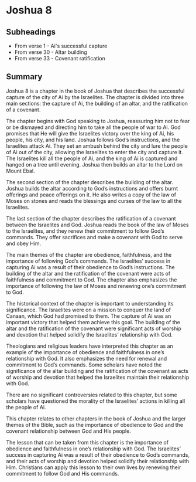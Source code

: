 # Joshua 8

## Subheadings

* From verse 1 - Ai's successful capture
* From verse 30 - Altar building
* From verse 33 - Covenant ratification

## Summary

Joshua 8 is a chapter in the book of Joshua that describes the successful capture of the city of Ai by the Israelites. The chapter is divided into three main sections: the capture of Ai, the building of an altar, and the ratification of a covenant.

The chapter begins with God speaking to Joshua, reassuring him not to fear or be dismayed and directing him to take all the people of war to Ai. God promises that He will give the Israelites victory over the king of Ai, his people, his city, and his land. Joshua follows God’s instructions, and the Israelites attack Ai. They set an ambush behind the city and lure the people of Ai out of the city, allowing the Israelites to enter the city and capture it. The Israelites kill all the people of Ai, and the king of Ai is captured and hanged on a tree until evening. Joshua then builds an altar to the Lord on Mount Ebal.

The second section of the chapter describes the building of the altar. Joshua builds the altar according to God’s instructions and offers burnt offerings and peace offerings on it. He also writes a copy of the law of Moses on stones and reads the blessings and curses of the law to all the Israelites.

The last section of the chapter describes the ratification of a covenant between the Israelites and God. Joshua reads the book of the law of Moses to the Israelites, and they renew their commitment to follow God’s commands. They offer sacrifices and make a covenant with God to serve and obey Him.

The main themes of the chapter are obedience, faithfulness, and the importance of following God’s commands. The Israelites’ success in capturing Ai was a result of their obedience to God’s instructions. The building of the altar and the ratification of the covenant were acts of faithfulness and commitment to God. The chapter also emphasizes the importance of following the law of Moses and renewing one’s commitment to God.

The historical context of the chapter is important to understanding its significance. The Israelites were on a mission to conquer the land of Canaan, which God had promised to them. The capture of Ai was an important victory that helped them achieve this goal. The building of the altar and the ratification of the covenant were significant acts of worship and devotion that helped solidify the Israelites’ relationship with God.

Theologians and religious leaders have interpreted this chapter as an example of the importance of obedience and faithfulness in one’s relationship with God. It also emphasizes the need for renewal and commitment to God’s commands. Some scholars have noted the significance of the altar building and the ratification of the covenant as acts of worship and devotion that helped the Israelites maintain their relationship with God.

There are no significant controversies related to this chapter, but some scholars have questioned the morality of the Israelites’ actions in killing all the people of Ai.

This chapter relates to other chapters in the book of Joshua and the larger themes of the Bible, such as the importance of obedience to God and the covenant relationship between God and His people.

The lesson that can be taken from this chapter is the importance of obedience and faithfulness in one’s relationship with God. The Israelites’ success in capturing Ai was a result of their obedience to God’s commands, and their acts of worship and devotion helped solidify their relationship with Him. Christians can apply this lesson to their own lives by renewing their commitment to follow God and His commands.